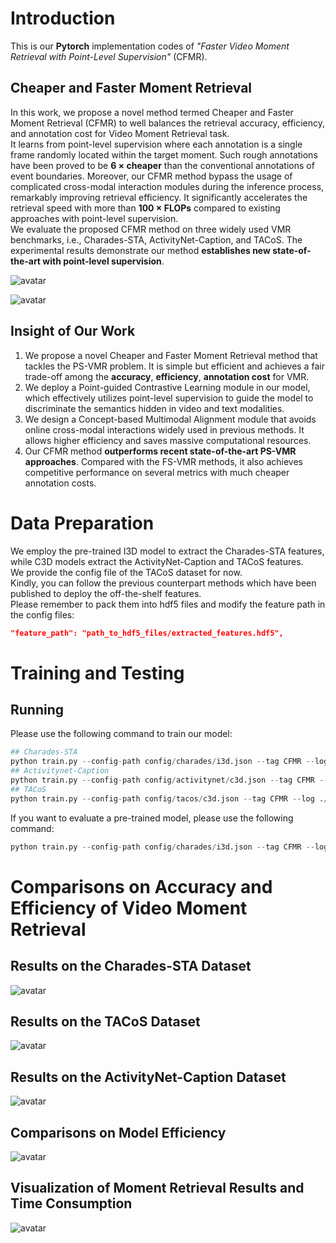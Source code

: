
# Introduction

This is our **Pytorch** implementation codes of *"Faster Video Moment Retrieval with Point-Level Supervision"* (CFMR).

## Cheaper and Faster Moment Retrieval

  In this work, we propose a novel method termed Cheaper and Faster Moment Retrieval (CFMR) to well balances the retrieval accuracy, efficiency, and annotation cost for Video Moment Retrieval task.  
  It learns from point-level supervision where each annotation is a single frame randomly located within the target moment. Such rough annotations have been proved to be **6 $\times$ cheaper** than the conventional annotations of event boundaries. Moreover, our CFMR method bypass the usage of complicated cross-modal interaction modules during the inference process, remarkably improving retrieval efficiency. It significantly accelerates the retrieval speed with more than **100 $\times$ FLOPs** compared to existing approaches with point-level supervision.  
  We evaluate the proposed CFMR method on three widely used VMR benchmarks, i.e., Charades-STA, ActivityNet-Caption, and TACoS. The experimental results demonstrate our method **establishes new state-of-the-art with point-level supervision**.  

![avatar](fig/framework.png)

![avatar](fig/efficiency_2.png)

## Insight of Our Work

1. We propose a novel Cheaper and Faster Moment Retrieval method that tackles the PS-VMR problem. It is simple but efficient and achieves a fair trade-off among the **accuracy**, **efficiency**, **annotation cost** for VMR.  
2. We deploy a Point-guided Contrastive Learning module in our model, which effectively utilizes point-level supervision to guide the model to discriminate the semantics hidden in video and text modalities.  
3. We design a Concept-based Multimodal Alignment module that avoids online cross-modal interactions widely used in previous methods. It allows higher efficiency and saves massive computational resources.  
4. Our CFMR method **outperforms recent state-of-the-art PS-VMR approaches**. Compared with the FS-VMR methods, it also achieves competitive performance on several metrics with much cheaper annotation costs.  

# Data Preparation  

We employ the pre-trained I3D model to extract the Charades-STA features, while C3D models extract the ActivityNet-Caption and TACoS features.  
We provide the config file of the TACoS dataset for now.  
Kindly, you can follow the previous counterpart methods which have been published to deploy the off-the-shelf features.  
Please remember to pack them into hdf5 files and modify the feature path in the config files:  

```Json
"feature_path": "path_to_hdf5_files/extracted_features.hdf5",
```

# Training and Testing

## Running

Please use the following command to train our model:  

```Python
## Charades-STA
python train.py --config-path config/charades/i3d.json --tag CFMR --log ./log/charades/
## Activitynet-Caption
python train.py --config-path config/activitynet/c3d.json --tag CFMR --log ./log/activitynet/
## TACoS
python train.py --config-path config/tacos/c3d.json --tag CFMR --log ./log/tacos/
```

If you want to evaluate a pre-trained model, please use the following command:

```Python
python train.py --config-path config/charades/i3d.json --tag CFMR --log ./log/charades/ --resume $checkpoint/charades/model-best.pt$ 
```


# Comparisons on Accuracy and Efficiency of Video Moment Retrieval

## Results on the Charades-STA Dataset

![avatar](fig/charades.png)

## Results on the TACoS Dataset

![avatar](fig/tacos.png)

## Results on the ActivityNet-Caption Dataset

![avatar](fig/activitynet.png)

## Comparisons on Model Efficiency

![avatar](fig/efficiency.png)

## Visualization of Moment Retrieval Results and Time Consumption

![avatar](fig/visualization.png)
